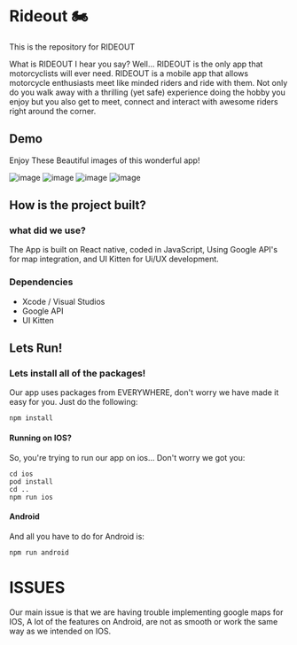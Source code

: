 # Rideout 🏍️
This is the repository for RIDEOUT 

What is RIDEOUT I hear you say? Well... RIDEOUT is the only app that motorcyclists will ever need. RIDEOUT is a mobile app that allows motorcycle enthusiasts meet like minded riders and ride with them. Not only do you walk away with a thrilling (yet safe) experience doing the hobby you enjoy but you also get to meet, connect and interact with awesome riders right around the corner. 

## Demo
Enjoy These Beautiful images of this wonderful app!

![image](https://user-images.githubusercontent.com/69503096/120293754-abde3f80-c319-11eb-8874-a0d4165cfdf8.png)
![image](https://user-images.githubusercontent.com/69503096/120293286-34101500-c319-11eb-830a-e422da3864eb.png)
![image](https://user-images.githubusercontent.com/69503096/120293597-84877280-c319-11eb-83f2-4f40963a9076.png)
![image](https://user-images.githubusercontent.com/69503096/120298301-142f2000-c31e-11eb-9686-7e9724b99459.png)


## How is the project built?
### what did we use?
The App is built on React native, coded in JavaScript, Using Google API's for map integration, and UI Kitten for Ui/UX development.

### Dependencies
- Xcode / Visual Studios
- Google API
- UI Kitten

## Lets Run!

### Lets install all of the packages!
Our app uses packages from EVERYWHERE, don't worry we have made it easy for you. Just do the following:
```
npm install
```
#### Running on IOS?

So, you're trying to run our app on ios... Don't worry we got you: 
```
cd ios
pod install
cd ..
npm run ios
```

#### Android 
And all you have to do for Android is:
```
npm run android 
 ```

# ISSUES
Our main issue is that we are having trouble implementing google maps for IOS, A lot of the features on Android, are not as smooth or work the same way as we intended on IOS. 
